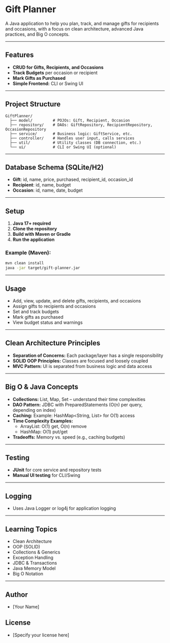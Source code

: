# Gift Planner

A Java application to help you plan, track, and manage gifts for recipients and occasions, with a focus on clean architecture, advanced Java practices, and Big O concepts.

---

## Features
- **CRUD for Gifts, Recipients, and Occasions**
- **Track Budgets** per occasion or recipient
- **Mark Gifts as Purchased**
- **Simple Frontend:** CLI or Swing UI

---

## Project Structure
```
GiftPlanner/
  ├── model/         # POJOs: Gift, Recipient, Occasion
  ├── repository/    # DAOs: GiftRepository, RecipientRepository, OccasionRepository
  ├── service/       # Business logic: GiftService, etc.
  ├── controller/    # Handles user input, calls services
  ├── util/          # Utility classes (DB connection, etc.)
  └── ui/            # CLI or Swing UI (optional)
```

---

## Database Schema (SQLite/H2)
- **Gift**: id, name, price, purchased, recipient_id, occasion_id
- **Recipient**: id, name, budget
- **Occasion**: id, name, date, budget

---

## Setup
1. **Java 17+ required**
2. **Clone the repository**
3. **Build with Maven or Gradle**
4. **Run the application**

### Example (Maven):
```sh
mvn clean install
java -jar target/gift-planner.jar
```

---

## Usage
- Add, view, update, and delete gifts, recipients, and occasions
- Assign gifts to recipients and occasions
- Set and track budgets
- Mark gifts as purchased
- View budget status and warnings

---

## Clean Architecture Principles
- **Separation of Concerns:** Each package/layer has a single responsibility
- **SOLID OOP Principles:** Classes are focused and loosely coupled
- **MVC Pattern:** UI is separated from business logic and data access

---

## Big O & Java Concepts
- **Collections:** List, Map, Set – understand their time complexities
- **DAO Pattern:** JDBC with PreparedStatements (O(n) per query, depending on index)
- **Caching:** Example: HashMap<String, List<Gift>> for O(1) access
- **Time Complexity Examples:**
  - ArrayList: O(1) get, O(n) remove
  - HashMap: O(1) put/get
- **Tradeoffs:** Memory vs. speed (e.g., caching budgets)

---

## Testing
- **JUnit** for core service and repository tests
- **Manual UI testing** for CLI/Swing

---

## Logging
- Uses Java Logger or log4j for application logging

---

## Learning Topics
- Clean Architecture
- OOP (SOLID)
- Collections & Generics
- Exception Handling
- JDBC & Transactions
- Java Memory Model
- Big O Notation

---

## Author
- [Your Name]

## License
- [Specify your license here] 